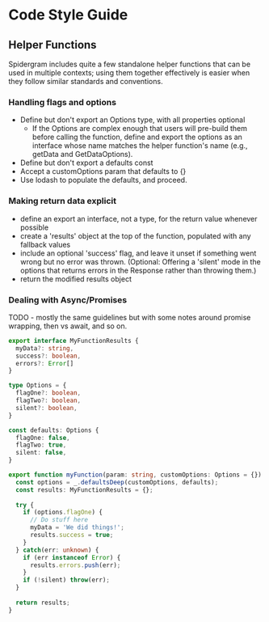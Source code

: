 # Code Style Guide

## Helper Functions

Spidergram includes quite a few standalone helper functions that can be used in multiple contexts; using them together effectively is easier when they follow similar standards and conventions.

### Handling flags and options

- Define but don't export an Options type, with all properties optional
  - If the Options are complex enough that users will pre-build them before calling the function, define and export the options as an interface whose name matches the helper function's name (e.g., getData and GetDataOptions).
- Define but don't export a defaults const
- Accept a customOptions param that defaults to {}
- Use lodash to populate the defaults, and proceed.

### Making return data explicit

- define an export an interface, not a type, for the return value whenever possible
- create a 'results' object at the top of the function, populated with any fallback values
- include an optional 'success' flag, and leave it unset if something went wrong but no error was thrown. (Optional: Offering a 'silent' mode in the options that returns errors in the Response rather than throwing them.)
- return the modified results object

### Dealing with Async/Promises

TODO - mostly the same guidelines but with some notes around promise wrapping, then vs await, and so on.

``` typescript
export interface MyFunctionResults {
  myData?: string,
  success?: boolean,
  errors?: Error[]
}

type Options = {
  flagOne?: boolean,
  flagTwo?: boolean,
  silent?: boolean,
}

const defaults: Options {
  flagOne: false,
  flagTwo: true,
  silent: false,
}

export function myFunction(param: string, customOptions: Options = {}) {
  const options = _.defaultsDeep(customOptions, defaults);
  const results: MyFunctionResults = {};
  
  try {
    if (options.flagOne) {
      // Do stuff here
      myData = 'We did things!';
      results.success = true;
    }
  } catch(err: unknown) {
    if (err instanceof Error) {
      results.errors.push(err);
    }
    if (!silent) throw(err);
  }
  
  return results;
}
```
